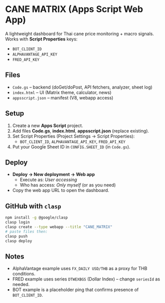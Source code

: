 # CANE MATRIX (Apps Script Web App)

A lightweight dashboard for Thai cane price monitoring + macro signals.
Works with **Script Properties** keys:

- `BOT_CLIENT_ID`
- `ALPHAVANTAGE_API_KEY`
- `FRED_API_KEY`

## Files
- `Code.gs` – backend (doGet/doPost, API fetchers, analyzer, sheet log)
- `index.html` – UI (Matrix theme, calculator, news)
- `appsscript.json` – manifest (V8, webapp access)

## Setup
1. Create a new **Apps Script** project.
2. Add files **Code.gs**, **index.html**, **appsscript.json** (replace existing).
3. Set Script Properties (Project Settings → Script Properties):
   - `BOT_CLIENT_ID`, `ALPHAVANTAGE_API_KEY`, `FRED_API_KEY`
4. Put your Google Sheet ID in `CONFIG.SHEET_ID` (in `Code.gs`).

## Deploy
- **Deploy → New deployment → Web app**
  - Execute as: *User accessing* 
  - Who has access: *Only myself* (or as you need)
- Copy the web app URL to open the dashboard.

## GitHub with `clasp`
```bash
npm install -g @google/clasp
clasp login
clasp create --type webapp --title "CANE_MATRIX"
# paste files then:
clasp push
clasp deploy
```

## Notes
- AlphaVantage example uses `FX_DAILY USD/THB` as a proxy for THB conditions.
- FRED example uses series `DTWEXBGS` (Dollar Index) – change `seriesId` as needed.
- BOT example is a placeholder ping that confirms presence of `BOT_CLIENT_ID`.
